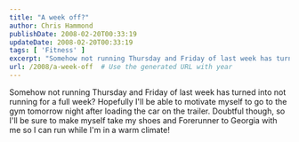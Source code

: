 ```yaml
---
title: "A week off?"
author: Chris Hammond
publishDate: 2008-02-20T00:33:19
updateDate: 2008-02-20T00:33:19
tags: [ 'Fitness' ]
excerpt: "Somehow not running Thursday and Friday of last week has turned into not running for a full week? Hopefully I'll be able to motivate myself to go to the gym tomorrow night after loading the car on the trailer. Doubtful though, so I'll be sure to make myself take my shoes and Forerunner to Georgia with me so I can run while I'm in a warm climate!"
url: /2008/a-week-off  # Use the generated URL with year
---
```

<p>Somehow not running Thursday and Friday of last week has turned into not running for a full week? Hopefully I'll be able to motivate myself to go to the gym tomorrow night after loading the car on the trailer. Doubtful though, so I'll be sure to make myself take my shoes and Forerunner to Georgia with me so I can run while I'm in a warm climate!</p>
